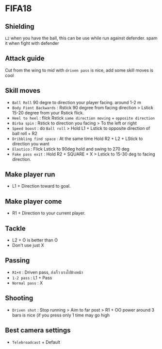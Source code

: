 # FIFA18

## Shielding
`L2` when you have the ball, this can be use while run against defender.
spam it when fight with defender

## Attack guide
Cut from the wing to mid with `driven pass` is nice, add some skill moves is cool

## Skill moves
- `Ball Roll` 90 degre to direction your player facing. around 1-2 m
- `Body Fient Backwards` : Rstick 90 degree from facing direction > Lstick 15-20 degree from your Rstick flick.
- `Heel to heel` : flick Rstick `same direction moving` + `opposite direction`
- `Birba spin` : Rstick to direction you facing > To the left or right
- `Speed boost` : do `Ball roll` > Hold L1 + Lstick to opposite direction of ball roll + R2
- `Dribbling find space` : At the same time Hold R2 + L2 + LStick to direction you want
- `Elastico` : Flick Lstick to 90deg hold and swing to 270 deg
- `Fake pass exit` : Hold R2 + SQUARE + X > Lstick to 15-30 deg to facing direction.
## Make player run
- L1 + Direction toward to goal.

## Make player come
- R1 + Direction to your current player.

## Tackle
- L2 + O is better than O
- Don't use just X

## Passing
- `R1+X` : Driven pass, ส่งเร็ว แรงไปข้างหน้า
- `1-2 pass` : L1 + Pass
- `Normal pass` : X

## Shooting
- `Driven shot` : Stop running > Aim to far post > R1 + OO power around 3 bars is nice (if you press only 1 time may go high

## Best camera settings
- `Telebroadcast` + Default
